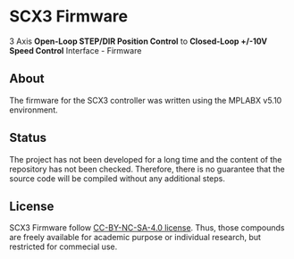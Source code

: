 # SCX3 Firmware
3 Axis **Open-Loop STEP/DIR Position Control** to **Closed-Loop +/-10V Speed Control** Interface - Firmware

## About

The firmware for the SCX3 controller was written using the MPLABX v5.10 environment.

## Status

The project has not been developed for a long time and the content of the repository has not been checked. Therefore, there is no guarantee that the source code will be compiled without any additional steps.

## License

SCX3 Firmware follow [CC-BY-NC-SA-4.0 license](LICENSE). Thus, those compounds are freely available for academic purpose or individual research, but restricted for commecial use.

